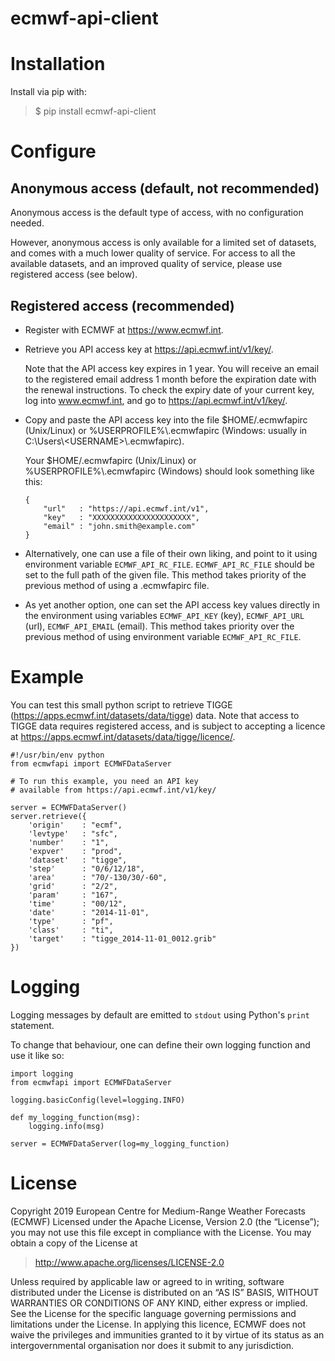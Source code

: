 # ecmwf-api-client

# Installation

Install via pip with:

> $ pip install ecmwf-api-client

# Configure

## Anonymous access (default, not recommended)

Anonymous access is the default type of access, with no configuration needed.

However, anonymous access is only available for a limited set of datasets, and comes with a much lower quality of service. For access to all the available datasets, and an improved quality of service, please use registered access (see below).

## Registered access (recommended)

* Register with ECMWF at https://www.ecmwf.int.
* Retrieve you API access key at https://api.ecmwf.int/v1/key/.

   Note that the API access key expires in 1 year. You will receive an email to the registered email address 1 month before the expiration date with the renewal instructions. To check the expiry date of your current key, log into www.ecmwf.int, and go to https://api.ecmwf.int/v1/key/.

* Copy and paste the API access key into the file $HOME/.ecmwfapirc (Unix/Linux) or %USERPROFILE%\\.ecmwfapirc (Windows: usually in C:\\Users\\\<USERNAME\>\\.ecmwfapirc).

   Your $HOME/.ecmwfapirc (Unix/Linux) or %USERPROFILE%\\.ecmwfapirc (Windows) should look something like this:
   ```
   {
       "url"   : "https://api.ecmwf.int/v1",
       "key"   : "XXXXXXXXXXXXXXXXXXXXXX",
       "email" : "john.smith@example.com"
   }
   ```
* Alternatively, one can use a file of their own liking, and point to it using environment variable `ECMWF_API_RC_FILE`. `ECMWF_API_RC_FILE` should be set to the full path of the given file. This method takes priority of the previous method of using a .ecmwfapirc file.
* As yet another option, one can set the API access key values directly in the environment using variables `ECMWF_API_KEY` (key), `ECMWF_API_URL` (url), `ECMWF_API_EMAIL` (email). This method takes priority over the previous method of using environment variable `ECMWF_API_RC_FILE`.
   
# Example

You can test this small python script to retrieve TIGGE (https://apps.ecmwf.int/datasets/data/tigge) data. Note that access to TIGGE data requires registered access, and is subject to accepting a licence at https://apps.ecmwf.int/datasets/data/tigge/licence/.
```
#!/usr/bin/env python
from ecmwfapi import ECMWFDataServer

# To run this example, you need an API key
# available from https://api.ecmwf.int/v1/key/

server = ECMWFDataServer()
server.retrieve({
    'origin'    : "ecmf",
    'levtype'   : "sfc",
    'number'    : "1",
    'expver'    : "prod",
    'dataset'   : "tigge",
    'step'      : "0/6/12/18",
    'area'      : "70/-130/30/-60",
    'grid'      : "2/2",
    'param'     : "167",
    'time'      : "00/12",
    'date'      : "2014-11-01",
    'type'      : "pf",
    'class'     : "ti",
    'target'    : "tigge_2014-11-01_0012.grib"
})
```

# Logging

Logging messages by default are emitted to `stdout` using Python's `print` statement.

To change that behaviour, one can define their own logging function and use it like so:

```
import logging
from ecmwfapi import ECMWFDataServer

logging.basicConfig(level=logging.INFO)

def my_logging_function(msg):
    logging.info(msg)

server = ECMWFDataServer(log=my_logging_function)
```

# License

Copyright 2019 European Centre for Medium-Range Weather Forecasts (ECMWF)
Licensed under the Apache License, Version 2.0 (the “License”); you may not use this file except in compliance with the License. You may obtain a copy of the License at

> http://www.apache.org/licenses/LICENSE-2.0

Unless required by applicable law or agreed to in writing, software distributed under the License is distributed on an “AS IS” BASIS, WITHOUT WARRANTIES OR CONDITIONS OF ANY KIND, either express or implied. See the License for the specific language governing permissions and limitations under the License.
In applying this licence, ECMWF does not waive the privileges and immunities granted to it by virtue of its status as an intergovernmental organisation nor does it submit to any jurisdiction.
